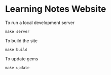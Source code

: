 # Learning Notes Website

To run a local development server

    make server

To build the site

    make build

To update gems

    make update

